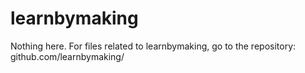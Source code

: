 # learnbymaking
Nothing here. For files related to learnbymaking, go to the repository: 
github.com/learnbymaking/
